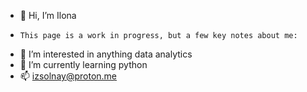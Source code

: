 - 👋 Hi, I’m Ilona
-     This page is a work in progress, but a few key notes about me:
- 👀 I’m interested in anything data analytics 
- 🌱 I’m currently learning python
- 📫 izsolnay@proton.me

<!---
izsolnay/izsolnay is a ✨ special ✨ repository because its `README.md` (this file) appears on your GitHub profile.
You can click the Preview link to take a look at your changes.
--->

